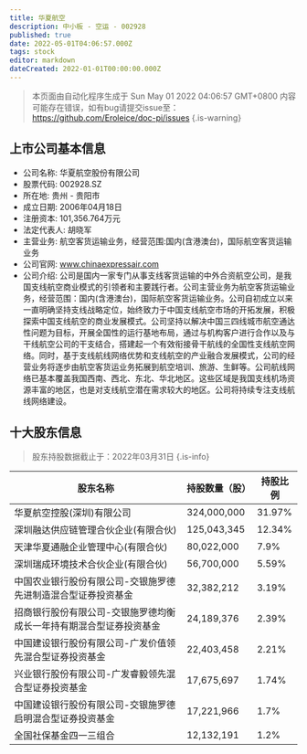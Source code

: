```yaml
---
title: 华夏航空
description: 中小板 - 空运 - 002928
published: true
date: 2022-05-01T04:06:57.000Z
tags: stock
editor: markdown
dateCreated: 2022-01-01T00:00:00.000Z
---
```


> 本页面由自动化程序生成于 Sun May 01 2022 04:06:57 GMT+0800
> 内容可能存在错误，如有bug请提交issue至：https://github.com/Eroleice/doc-pi/issues
{.is-warning}

## 上市公司基本信息
- 公司名称: 华夏航空股份有限公司
- 股票代码: 002928.SZ
- 所在地: 贵州 - 贵阳市
- 成立日期: 2006年04月18日
- 注册资本: 101,356.764万元
- 法定代表人: 胡晓军
- 主营业务: 航空客货运输业务，经营范围:国内(含港澳台)，国际航空客货运输业务
- 公司官网: www.chinaexpressair.com
- 公司介绍: 公司是国内一家专门从事支线客货运输的中外合资航空公司，是我国支线航空商业模式的引领者和主要践行者。公司主营业务为航空客货运输业务，经营范围：国内(含港澳台)，国际航空客货运输业务。公司自初成立以来一直明确坚持支线战略定位，始终致力于中国支线航空市场的开拓发展，积极探索中国支线航空的商业发展模式。公司坚持以解决中国三四线城市航空通达性问题为目标，开展全国性的运行基地布局，通过与机构客户进行合作以及与干线航空公司的干支结合，搭建起一个有效衔接骨干航线的全国性支线航空网络。同时，基于支线航线网络优势和支线航空的产业融合发展模式，公司的经营业务将逐步由航空客货运业务拓展到航空培训、旅游、生鲜等。公司航线网络已基本覆盖我国西南、西北、东北、华北地区。这些区域是我国支线机场资源丰富的地区，也是对支线航空潜在需求较大的地区。公司将持续专注支线航线网络建设。


## 十大股东信息
> 股东持股数据截止于：2022年03月31日
{.is-info}

| 股东名称 | 持股数量（股） | 持股比例 |
| --- | --- | --- |
| 华夏航空控股(深圳)有限公司 | 324,000,000 | 31.97% |
| 深圳融达供应链管理合伙企业(有限合伙) | 125,043,345 | 12.34% |
| 天津华夏通融企业管理中心(有限合伙) | 80,022,000 | 7.9% |
| 深圳瑞成环境技术合伙企业(有限合伙) | 56,700,000 | 5.59% |
| 中国农业银行股份有限公司-交银施罗德先进制造混合型证券投资基金 | 32,382,212 | 3.19% |
| 招商银行股份有限公司-交银施罗德均衡成长一年持有期混合型证券投资基金 | 24,189,376 | 2.39% |
| 中国建设银行股份有限公司-广发价值领先混合型证券投资基金 | 22,403,458 | 2.21% |
| 兴业银行股份有限公司-广发睿毅领先混合型证券投资基金 | 17,675,697 | 1.74% |
| 中国建设银行股份有限公司-交银施罗德启明混合型证券投资基金 | 17,221,966 | 1.7% |
| 全国社保基金四一三组合 | 12,132,191 | 1.2% |




